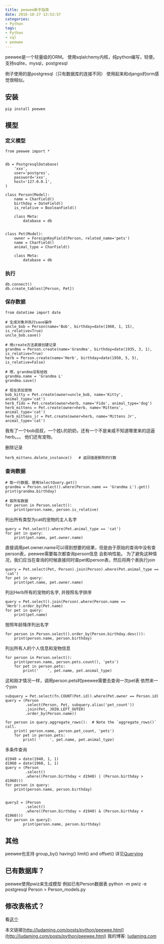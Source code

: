 ```yaml
---
title: peewee新手指南
date: 2016-10-27 13:53:57
categories:
- Python
tags:
- Python
- sql
- peewee
---
```


peewee是一个轻量级的ORM。
使用sqlalchemy内核，纯python编写，轻便。
支持sqlite，mysql，postgresql

<!-- more -->

例子使用的是postgresql（只有数据库的连接不同）
使用起来和django的orm感觉很相似。

## 安装
```
pip install peewee
```

## 模型

### 定义模型
```
from peewee import *
 
 
db = PostgresqlDatabase(
    'xxx',
    user='postgres',
    password='xxx',
    host='127.0.0.1',
)
 
class Person(Model):
    name = CharField()
    birthday = DateField()
    is_relative = BooleanField()
 
    class Meta:
        database = db
 
 
class Pet(Model):
    owner = ForeignKeyField(Person, related_name='pets')
    name = CharField()
    animal_type = CharField()
 
    class Meta:
        database = db  
```

### 执行
```
db.connect()
db.create_tables([Person, Pet])

```

### 保存数据

```
from datetime import date

# 生成对象并执行save操作
uncle_bob = Person(name='Bob', birthday=date(1960, 1, 15), is_relative=True)
uncle_bob.save() 

# 用create方法直接创建记录
grandma = Person.create(name='Grandma', birthday=date(1935, 3, 1), is_relative=True)
herb = Person.create(name='Herb', birthday=date(1950, 5, 5), is_relative=False)

# 嗯，grandma没有给姓
grandma.name = 'Grandma L'
grandma.save()

# 现在添加宠物
bob_kitty = Pet.create(owner=uncle_bob, name='Kitty', animal_type='cat')
herb_fido = Pet.create(owner=herb, name='Fido', animal_type='dog')
herb_mittens = Pet.create(owner=herb, name='Mittens', animal_type='cat')
herb_mittens_jr = Pet.create(owner=herb, name='Mittens Jr', animal_type='cat')
```
我有了一个bob叔叔，一个姓L的奶奶，还有一个不是亲戚不知道哪里来的逗逼herb。。。
他们还有宠物。

删除记录
```
herb_mittens.delete_instance()   # 返回值是删除的行数
```

### 查询数据
```
# 取一行数据，使用SelectQuery.get()
grandma = Person.select().where(Person.name == 'Grandma L').get()
print(grandma.birthday)

# 取所有数据
for person in Person.select():
    print(person.name, person.is_relative)
```


列出所有类型为cat的宠物的主人名字
```
query = Pet.select().where(Pet.animal_type == 'cat')
for pet in query:
    print(pet.name, pet.owner.name)
```
直接调用pet.owner.name可以得到想要的结果，但是由于原始的查询中没有查person表，peewee需要每次都查询person信息
会影响性能。
为了避免这种情况，我们应当在查询的时候直接同时查pet和person表，然后将两个表执行join
```
query = Pet.select(Pet, Person).join(Person).where(Pet.animal_type == 'cat')
for pet in query:
    print(pet.name, pet.owner.name)
```

列出Herb所有的宠物的名字, 并按照名字排序
```
query = Pet.select().join(Person).where(Person.name == 'Herb').order_by(Pet.name)
for pet in query:
    print(pet.name)
```

按照年龄降序列出名字
```
for person in Person.select().order_by(Person.birthday.desc()):
    print(person.name, person.birthday)
```


列出所有人的个人信息和宠物信息
```
for person in Person.select():
    print(person.name, person.pets.count(), 'pets')
    for pet in person.pets:
        print('    ', pet.name, pet.animal_type)
```
这和刚才情况一样，调用person.pets时peewee需要去查询一次pet表
依然来一个join

```
subquery = Pet.select(fn.COUNT(Pet.id)).where(Pet.owner == Person.id)
query = (Person
         .select(Person, Pet, subquery.alias('pet_count'))
         .join(Pet, JOIN.LEFT_OUTER)
         .order_by(Person.name))
 
for person in query.aggregate_rows():  # Note the `aggregate_rows()` call.
    print( person.name, person.pet_count, 'pets')
    for pet in person.pets:
        print( '    ', pet.name, pet.animal_type)
```


多条件查询
```
d1940 = date(1940, 1, 1)
d1960 = date(1960, 1, 1)
query = (Person
         .select()
         .where((Person.birthday < d1940) | (Person.birthday > d1960)))
for person in query:
    print(person.name, person.birthday)


query2 = (Person
         .select()
         .where((Person.birthday > d1940) & (Person.birthday < d1960)))
for person in query2:
        print(person.name, person.birthday)
```

## 其他
peewee也支持
group_by()
having()
limit() and offset()
详见[Querying](http://peewee.readthedocs.io/en/latest/peewee/querying.html#querying)


## 已有数据库？
peewee使用pwiz来生成模型
例如已有Person数据表
python -m pwiz -e postgresql Person > Person_models.py


## 修改表格式？
看[这个](http://ludaming.com/posts/python/peewee-migration.html)

本文链接[http://ludaming.com/posts/python/peewee.html](http://ludaming.com/posts/python/peewee.html)
我的博客: [ludaming.com](http://ludaming.com)

